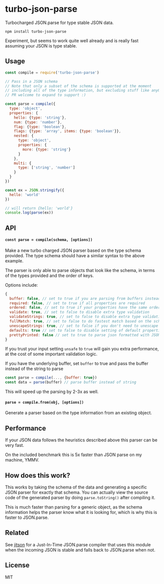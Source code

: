 # turbo-json-parse

Turbocharged JSON.parse for type stable JSON data.

```
npm install turbo-json-parse
```

Experiment, but seems to work quite well already
and is really fast assuming your JSON is type stable.

## Usage

``` js
const compile = require('turbo-json-parse')

// Pass in a JSON schema
// Note that only a subset of the schema is supported at the moment
// including all of the type information, but excluding stuff like anyOf
// PR welcome to expand to support :)

const parse = compile({
  type: 'object',
  properties: {
    hello: {type: 'string'},
    num: {type: 'number'},
    flag: {type: 'boolean'},
    flags: {type: 'array', items: {type: 'boolean'}},
    nested: {
      type: 'object',
      properties: {
        more: {type: 'string'}
      }
    },
    multi: {
      type: ['string', 'number']
    }
  }
})

const ex = JSON.stringify({
  hello: 'world'
})

// will return {hello: 'world'}
console.log(parse(ex))
```

## API

#### `const parse = compile(schema, [options])`

Make a new turbo charged JSON parser based on the type schema provided.
The type schema should have a similar syntax to the above example.

The parser is only able to parse objects that look like the schema,
in terms of the types provided and the order of keys.

Options include:

```js
{
  buffer: false, // set to true if you are parsing from buffers instead of strings
  required: false, // set to true if all properties are required
  ordered: false, // set to true if your properties have the same order always
  validate: true, // set to false to disable extra type validation
  validateStrings: true, // set to false to disable extra type validation
  fullMatch: true, // set to false to do fastest match based on the schema (unsafe!)
  unescapeStrings: true, // set to false if you don't need to unescape \ chars
  defaults: true // set to false to disable setting of default properties
  prettyPrinted: false // set to true to parse json formatted with JSON.stringify(x, null, 2)
}
```

If you trust your input setting `unsafe` to `true` will gain you extra performance, at the cost of some important validation logic.

If you have the underlying buffer, set `buffer` to true and pass the buffer instead of the string to parse

```js
const parse = compile(..., {buffer: true})
const data = parse(buffer) // parse buffer instead of string
```

This will speed up the parsing by 2-3x as well.

#### `parse = compile.from(obj, [options])`

Generate a parser based on the type information from an existing object.

## Performance

If your JSON data follows the heuristics described above this parser can be very fast.

On the included benchmark this is 5x faster than JSON parse on my machine, YMMV.

## How does this work?

This works by taking the schema of the data and generating a specific JSON parser for exactly that schema.
You can actually view the source code of the generated parser by doing `parse.toString()` after compiling it.

This is much faster than parsing for a generic object, as the schema information helps the parser know what
it is looking for, which is why this is faster to JSON.parse.

## Related

See [jitson](https://github.com/mafintosh/jitson) for a Just-In-Time JSON.parse compiler
that uses this module when the incoming JSON is stable and falls back to JSON.parse when not.

## License

MIT
